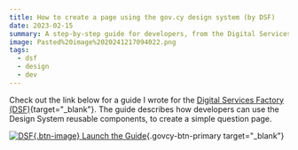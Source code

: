 ```yaml
---
title: How to create a page using the gov.cy design system (by DSF)
date: 2023-02-15
summary: A step-by-step guide for developers, from the Digital Services Factory (DSF) Cyprus, on how to create a simple question page using DSF's reusable components.
image: Pasted%20image%2020241217094022.png
tags:
  - dsf
  - design
  - dev
---
```

Check out the link below for a guide I wrote for the [Digital Services Factory (DSF)](https://dsf.dmrid.gov.cy/){target="_blank"}. The guide describes how developers can use the Design System reusable components, to create a simple question page.

[![DSF](/img/dsf-small-white-icon.svg){.btn-image} Launch the Guide](https://gov-cy.github.io/govcy-design-system-docs/guides/create_a_page/){.govcy-btn-primary target="_blank"}